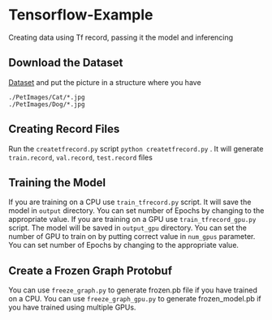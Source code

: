 # Tensorflow-Example
Creating data using Tf record, passing it the model and inferencing

## Download the Dataset
[Dataset](https://www.microsoft.com/en-us/download/details.aspx?id=54765) and put the picture in a structure where you have
```
./PetImages/Cat/*.jpg
./PetImages/Dog/*.jpg
```
## Creating Record Files
Run the `createtfrecord.py` script
`python createtfrecord.py` . It will generate `train.record`, `val.record`, `test.record` files

## Training the Model
If you are training on a CPU use `train_tfrecord.py` script. It will save the model in `output` directory. You can set number of Epochs by changing to the appropriate value.
If you are training on a GPU use `train_tfrecord_gpu.py` script. The model will be saved in `output_gpu` directory. You can set the number of GPU to train on by putting correct value in `num_gpus` parameter. You can set number of Epochs by changing to the appropriate value.

## Create a Frozen Graph Protobuf
You can use `freeze_graph.py` to generate frozen.pb file if you have trained on a CPU.
You can use `freeze_graph_gpu.py` to generate frozen_model.pb if you have trained using multiple GPUs.

